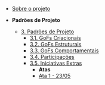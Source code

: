 <!-- docs/_sidebar.md -->

- [Sobre o projeto](/)

- **Padrões de Projeto**
  - [3. Padrões de Projeto](./PadroesDeProjeto/3.PadroesDeProjeto.md)
    - [3.1. GoFs Criacionais](./PadroesDeProjeto/1.Criacionais/3.1.GoFsCriacionais.md)
    - [3.2. GoFs Estruturais](./PadroesDeProjeto/2.Estruturais/3.2.GoFsEstruturais.md)
    - [3.3. GoFs Comportamentais](./PadroesDeProjeto/3.Comportamentais/3.3.GoFsComportamentais.md)
    - [3.4. Participações](./PadroesDeProjeto/4.Participacoes/3.4.ParticipacoesPadroes.md)
    - [3.5. Iniciativas Extras](./PadroesDeProjeto/5.Extra/3.5.IniciativasExtras.md)
      - **Atas**
      - [Ata 1 - 23/05](./PadroesDeProjeto/5.Extra/Atas/ata1.md)
      
